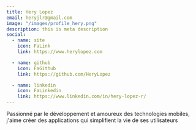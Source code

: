 ```yaml
---
title: Hery Lopez
email: heryjlr@gmail.com
image: "/images/profile_hery.png"
description: this is meta description
social: 
  - name: site
    icon: FaLink
    link: https://www.herylopez.com

  - name: github
    icon: FaGithub
    link: https://github.com/HeryLopez

  - name: linkedin
    icon: FaLinkedin
    link: https://www.linkedin.com/in/hery-lopez-r/
---
```


Passionné par le développement et amoureux des technologies mobiles, j'aime créer des applications qui simplifient la vie de ses utilisateurs
